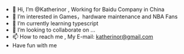 - 👋 Hi, I’m @Katherinor , Working for Baidu Company in China
- 👀 I’m interested in Games，hardware maintenance and NBA Fans
- 🌱 I’m currently learning typescript
- 💞️ I’m looking to collaborate on ...
- 📫 How to reach me , My E-mail: katherinor@gmail.com
- Have fun with me

<!---
Katherinor/Katherinor is a ✨ special ✨ repository because its `README.md` (this file) appears on your GitHub profile.
You can click the Preview link to take a look at your changes.
--->
